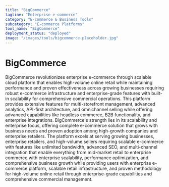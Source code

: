 ```yaml
---
title: "BigCommerce"
tagline: "Enterprise e-commerce"
category: "E-commerce & Business Tools"
subcategory: "E-commerce Platforms"
tool_name: "BigCommerce"
deployment_status: "deployed"
image: "/images/tools/bigcommerce-placeholder.jpg"
---
```


# BigCommerce

BigCommerce revolutionizes enterprise e-commerce through scalable cloud platform that enables high-volume online retail while maintaining performance and proven effectiveness across growing businesses requiring robust e-commerce infrastructure and enterprise-grade features with built-in scalability for comprehensive commercial operations. This platform provides extensive features for multi-storefront management, advanced analytics, API-first architecture, and omnichannel selling while offering advanced capabilities like headless commerce, B2B functionality, and enterprise integrations. BigCommerce's strength lies in its scalability and enterprise focus, offering complete e-commerce solution that grows with business needs and proven adoption among high-growth companies and enterprise retailers. The platform excels at serving growing businesses, enterprise retailers, and high-volume sellers requiring scalable e-commerce with features like unlimited bandwidth, advanced SEO, and multi-channel integration that enable everything from mid-market retail to enterprise commerce with enterprise scalability, performance optimization, and comprehensive business growth while providing users with enterprise e-commerce platform, scalable retail infrastructure, and proven methodology for high-volume online retail through enterprise-grade capabilities and comprehensive commercial management.